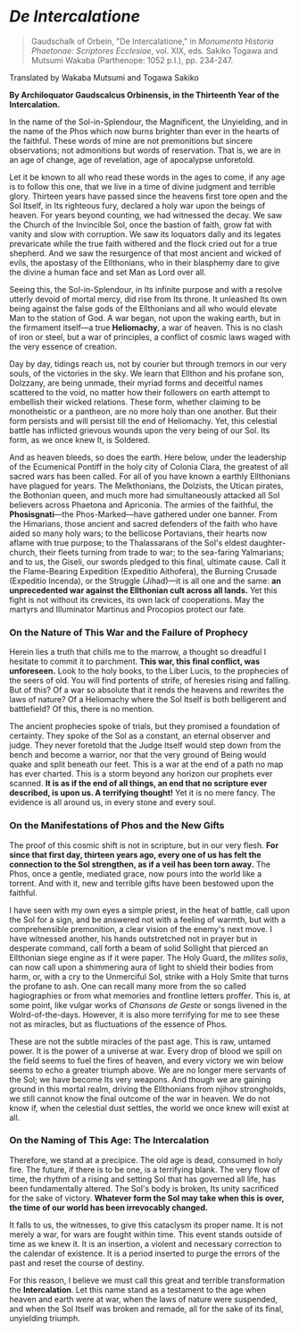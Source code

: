 # *De Intercalatione*

> Gaudschalk of Orbein, "De Intercalatione," in *Monumenta Historia Phaetonae: Scriptores Ecclesiae*, vol. XIX, eds. Sakiko Togawa and Mutsumi Wakaba (Parthenope: 1052 p.I.), pp. 234-247.

Translated by Wakaba Mutsumi and Togawa Sakiko

**By Archiloquator Gaudscalcus Orbinensis, in the Thirteenth Year of the Intercalation.**

In the name of the Sol-in-Splendour, the Magnificent, the Unyielding, and in the name of the Phos which now burns brighter than ever in the hearts of the faithful. These words of mine are not premonitions but sincere observations; not admonitions but words of reservation. That is, we are in an age of change, age of revelation, age of apocalypse unforetold. 

Let it be known to all who read these words in the ages to come, if any age is to follow this one, that we live in a time of divine judgment and terrible glory. Thirteen years have passed since the heavens first tore open and the Sol Itself, in Its righteous fury, declared a holy war upon the beings of heaven. For years beyond counting, we had witnessed the decay. We saw the Church of the Invincible Sol, once the bastion of faith, grow fat with vanity and slow with corruption. We saw its loquators dally and its legates prevaricate while the true faith withered and the flock cried out for a true shepherd. And we saw the resurgence of that most ancient and wicked of evils, the apostasy of the Ellthonians, who in their blasphemy dare to give the divine a human face and set Man as Lord over all.

Seeing this, the Sol-in-Splendour, in Its infinite purpose and with a resolve utterly devoid of mortal mercy, did rise from Its throne. It unleashed Its own being against the false gods of the Ellthonians and all who would elevate Man to the station of God. A war began, not upon the waking earth, but in the firmament itself—a true **Heliomachy**, a war of heaven. This is no clash of iron or steel, but a war of principles, a conflict of cosmic laws waged with the very essence of creation.

Day by day, tidings reach us, not by courier but through tremors in our very souls, of the victories in the sky. We learn that Ellthon and his profane son, Dolzzany, are being unmade, their myriad forms and deceitful names scattered to the void, no matter how their followers on earth attempt to embellish their wicked relations. These form, whether claiming to be monotheistic or a pantheon, are no more holy than one another. But their form persists and will persist till the end of Heliomachy. Yet, this celestial battle has inflicted grievous wounds upon the very being of our Sol. Its form, as we once knew It, is Soldered.

And as heaven bleeds, so does the earth. Here below, under the leadership of the Ecumenical Pontiff in the holy city of Colonia Clara, the greatest of all sacred wars has been called. For all of you have known a earthly Ellthonians have plagued for years. The Melkthonians, the Dolzists, the Utican pirates, the Bothonian queen, and much more had simultaneously attacked all Sol believers across Phaetona and Apriconia. The armies of the faithful, the **Phosisgnati**—the Phos-Marked—have gathered under one banner. From the Himarians, those ancient and sacred defenders of the faith who have aided so many holy wars; to the bellicose Portavians, their hearts now aflame with true purpose; to the Thalassarans of the Sol's eldest daughter-church, their fleets turning from trade to war; to the sea-faring Yalmarians; and to us, the Giseli, our swords pledged to this final, ultimate cause. Call it the Flame-Bearing Expedition (Expeditio Aithofera), the Burning Crusade (Expeditio Incenda), or the Struggle (Jihad)—it is all one and the same: **an unprecedented war against the Ellthonian cult across all lands.** Yet this fight is not without its crevices, its own lack of cooperations. May the martyrs and Illuminator Martinus and Procopios protect our fate.

### **On the Nature of This War and the Failure of Prophecy**

Herein lies a truth that chills me to the marrow, a thought so dreadful I hesitate to commit it to parchment. **This war, this final conflict, was unforeseen.** Look to the holy books, to the Liber Lucis, to the prophecies of the seers of old. You will find portents of strife, of heresies rising and falling. But of this? Of a war so absolute that it rends the heavens and rewrites the laws of nature? Of a Heliomachy where the Sol Itself is both belligerent and battlefield? Of this, there is no mention.

The ancient prophecies spoke of trials, but they promised a foundation of certainty. They spoke of the Sol as a constant, an eternal observer and judge. They never foretold that the Judge Itself would step down from the bench and become a warrior, nor that the very ground of Being would quake and split beneath our feet. This is a war at the end of a path no map has ever charted. This is a storm beyond any horizon our prophets ever scanned. **It is as if the end of all things, an end that no scripture ever described, is upon us. A terrifying thought!** Yet it is no mere fancy. The evidence is all around us, in every stone and every soul.

### **On the Manifestations of Phos and the New Gifts**

The proof of this cosmic shift is not in scripture, but in our very flesh. **For since that first day, thirteen years ago, every one of us has felt the connection to the Sol strengthen, as if a veil has been torn away.** The Phos, once a gentle, mediated grace, now pours into the world like a torrent. And with it, new and terrible gifts have been bestowed upon the faithful.

I have seen with my own eyes a simple priest, in the heat of battle, call upon the Sol for a sign, and be answered not with a feeling of warmth, but with a comprehensible premonition, a clear vision of the enemy's next move. I have witnessed another, his hands outstretched not in prayer but in desperate command, call forth a beam of solid Sollight that pierced an Ellthonian siege engine as if it were paper. The Holy Guard, the *milites solis*, can now call upon a shimmering aura of light to shield their bodies from harm, or, with a cry to the Unmerciful Sol, strike with a Holy Smite that turns the profane to ash. One can recall many more from the so called hagiographies or from what memories and frontline letters proffer. This is, at some point, like vulgar works of *Chansons de Geste* or songs livened in the Wolrd-of-the-days. However, it is also more terrifying for me to see these not as miracles, but as fluctuations of the essence of Phos.

These are not the subtle miracles of the past age. This is raw, untamed power. It is the power of a universe at war. Every drop of blood we spill on the field seems to fuel the fires of heaven, and every victory we win below seems to echo a greater triumph above. We are no longer mere servants of the Sol; we have become Its very weapons. And though we are gaining ground in this mortal realm, driving the Ellthonians from njihov strongholds, we still cannot know the final outcome of the war in heaven. We do not know if, when the celestial dust settles, the world we once knew will exist at all.

### **On the Naming of This Age: The Intercalation**

Therefore, we stand at a precipice. The old age is dead, consumed in holy fire. The future, if there is to be one, is a terrifying blank. The very flow of time, the rhythm of a rising and setting Sol that has governed all life, has been fundamentally altered. The Sol's body is broken, Its unity sacrificed for the sake of victory. **Whatever form the Sol may take when this is over, the time of our world has been irrevocably changed.**

It falls to us, the witnesses, to give this cataclysm its proper name. It is not merely a war, for wars are fought within time. This event stands outside of time as we knew it. It is an insertion, a violent and necessary correction to the calendar of existence. It is a period inserted to purge the errors of the past and reset the course of destiny.

For this reason, I believe we must call this great and terrible transformation the **Intercalation**. Let this name stand as a testament to the age when heaven and earth were at war, when the laws of nature were suspended, and when the Sol Itself was broken and remade, all for the sake of its final, unyielding triumph.